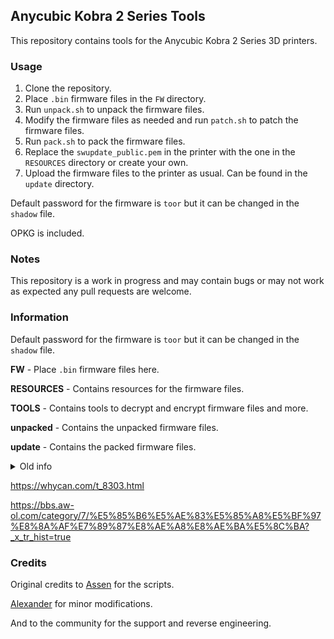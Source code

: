 ## Anycubic Kobra 2 Series Tools

This repository contains tools for the Anycubic Kobra 2 Series 3D printers.

### Usage

1. Clone the repository.
2. Place `.bin` firmware files in the `FW` directory.
3. Run `unpack.sh` to unpack the firmware files.
4. Modify the firmware files as needed and run `patch.sh` to patch the firmware files.
5. Run `pack.sh` to pack the firmware files.
6. Replace the `swupdate_public.pem` in the printer with the one in the `RESOURCES` directory or create your own.
7. Upload the firmware files to the printer as usual. Can be found in the `update` directory.

Default password for the firmware is `toor` but it can be changed in the `shadow` file.

OPKG is included.

### Notes

This repository is a work in progress and may contain bugs or may not work as expected any pull requests are welcome.

### Information

Default password for the firmware is `toor` but it can be changed in the `shadow` file.

**FW** - Place `.bin` firmware files here.

**RESOURCES** - Contains resources for the firmware files.

**TOOLS** - Contains tools to decrypt and encrypt firmware files and more.

**unpacked** - Contains the unpacked firmware files.

**update** - Contains the packed firmware files.

<details>
<summary>Old info</summary>
</br>
Right now, there is no klipper custom firmware but we have discovered that we can create our own modified firmware by patching things in the rootfs.

This is not a custom firmware created via the SDK. So it is not a custom firmware in the traditional sense.

We have managed to create our own .swu update file which we can flash via USB. But in order to do this, we need to patch and replace the public key in the printer to accept our custom firmware. Which requires root access/uart access.

But I have some links which the community has shared that may get us closer to custom firmware:

~~https://gitlab.com/weidongshan/tina-d1-h~~

~~https://bbs.aw-ol.com/topic/1034~~

~~We have found the sdk here: https://d1.docs.aw-ol.com/study/study_3getsdktoc/#sdk_3~~

~~Here is a more recent version of the SDK which you can download: https://klipper.discourse.group/t/printer-cfg-for-anycubic-kobra-2-plus-pro-max/11658/95?u=ultimatelifeform~~

https://bbs.aw-ol.com/assets/uploads/files/1645007527374-r528_user_manual_v1.3.pdf

If you have a male to male usb port connected you can probably use https://androidmtk.com/download-phoenixsuit to flash?

https://gitee.com/weidongshan/eLinuxCore_100ask-t113-pro

```bash
git clone https://gitee.com/weidongshan/eLinuxCore_100ask-t113-pro --recurse-submodules
```

You can find the devboard documentation here: https://shadow-storage.fra1.cdn.digitaloceanspaces.com/GXFB0461-001.zip

It was sent via Telegram but I uploaded it to my server for safe keeping.

</details>

https://whycan.com/t_8303.html

https://bbs.aw-ol.com/category/7/%E5%85%B6%E5%AE%83%E5%85%A8%E5%BF%97%E8%8A%AF%E7%89%87%E8%AE%A8%E8%AE%BA%E5%8C%BA?_x_tr_hist=true

### Credits

Original credits to [Assen](https://klipper.discourse.group/u/AGG2020) for the scripts.

[Alexander](https://github.com/ultimateshadsform) for minor modifications.

And to the community for the support and reverse engineering.
